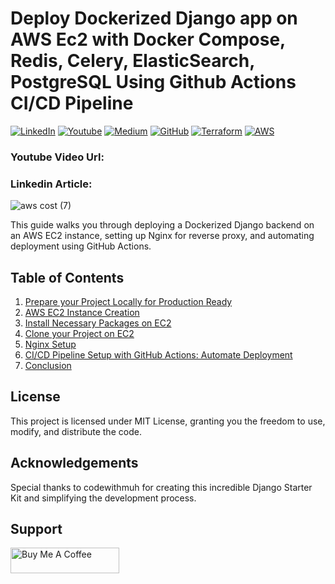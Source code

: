 # Deploy Dockerized Django app on AWS Ec2  with Docker Compose, Redis, Celery, ElasticSearch, PostgreSQL Using Github Actions CI/CD Pipeline
[![LinkedIn](https://img.shields.io/badge/Connect%20with%20me%20on-LinkedIn-blue.svg)](https://www.linkedin.com/in/muhammad-rashid-daha/)
[![Youtube](https://img.shields.io/youtube/channel/subscribers/UC1HEefoqUWmztGZ_Laq28sw)](https://youtube.com/@codewithmuh)
[![Medium](https://img.shields.io/badge/Medium-12100E?style=for-the-badge&logo=medium&logoColor=white)](https://medium.com/@codewithmuh)
[![GitHub](https://img.shields.io/github/stars/codewithmuh.svg?style=social)](https://github.com/codewithmuh)
[![Terraform](https://img.shields.io/badge/Terraform-%E2%9C%A8-lightgrey)](https://www.terraform.io)
[![AWS](https://img.shields.io/badge/AWS-%F0%9F%9B%A1-orange)](https://aws.amazon.com)


### Youtube Video Url: 
### Linkedin Article: 


![aws cost (7)](https://github.com/codewithmuh/django-starter-kit/assets/51082957/71b37d29-ec83-4063-bbcd-7afe11bebc0a)

This guide walks you through deploying a Dockerized Django backend on an AWS EC2 instance, setting up Nginx for reverse proxy, and automating deployment using GitHub Actions.

## Table of Contents

1. [Prepare your Project Locally for Production Ready](#prepare-your-project-locally-for-production-ready)
2. [AWS EC2 Instance Creation](#aws-ec2-instance-creation)
3. [Install Necessary Packages on EC2](#install-necessary-packages-on-ec2)
4. [Clone your Project on EC2](#clone-your-project-on-ec2)
5. [Nginx Setup](#nginx-setup)
6. [CI/CD Pipeline Setup with GitHub Actions: Automate Deployment](#cicd-pipeline-setup-with-github-actions-automate-deployment)
7. [Conclusion](#conclusion)


## License
This project is licensed under MIT License, granting you the freedom to use, modify, and distribute the code.

## Acknowledgements
Special thanks to codewithmuh for creating this incredible Django Starter Kit and simplifying the development process.

## Support
<a href="https://www.buymeacoffee.com/codewithmuh" target="_blank"><img src="https://cdn.buymeacoffee.com/buttons/default-yellow.png" alt="Buy Me A Coffee" height="41" width="174"></a>

